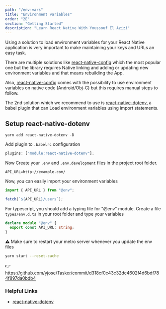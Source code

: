 ```yaml
---
path: "/env-vars"
title: "Environment variables"
order: "2E"
section: "Getting Started"
description: "Learn React Native With Youssouf El Azizi"
---
```


Using a solution to load environment variables for your React Native application is very important to make maintaining your keys and URLs an easy task.

There are multiple solutions like [react-native-config](https://github.com/luggit/react-native-config) which the most popular one but the library requires Native linking and adding or updating new environment variables and that means rebuilding the App.

Also, [react-native-config](https://github.com/luggit/react-native-config) comes with the possibility to use environment variables on native code (Android/Obj-C) but this requires manual steps to follow.

The 2nd solution which we recommend to use is [react-native-dotenv](https://github.com/goatandsheep/react-native-dotenv), a babel plugin that can Load environment variables using import statements.

## Setup react-native-dotenv

```
yarn add react-native-dotenv -D
```

Add plugin to `.babelrc` configuration

```js
plugins: ["module:react-native-dotenv"];
```

Now Create your `.env` and `.env.development` files in the project root folder.

```
API_URL=http://example.com/
```

Now, you can easily import your environment variables

```js
import { API_URL } from "@env";

fetch(`${API_URL}/users`);
```

For typescript, you should add a typing file for "@env" module.
Create a file `types/env.d.ts` in your root folder and type your variables

```ts
declare module "@env" {
  export const API_URL: string;
}
```

⚠️ Make sure to restart your metro server whenever you update the env files

```bash
yarn start --reset-cache
```

👉 https://github.com/yjose/Tasker/commit/d318cf0c43c32dc4602f4d6bdf784f897da0bdb4

### Helpful Links

- [react-native-dotenv](https://github.com/goatandsheep/react-native-dotenv)
